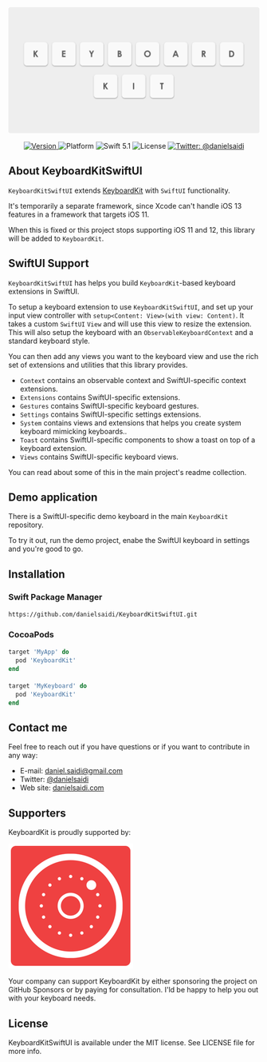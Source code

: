 <p align="center">
    <img src ="Resources/Logo.png" width=600 />
</p>

<p align="center">
    <a href="https://github.com/danielsaidi/KeyboardKitSwiftUI">
        <img src="https://badge.fury.io/gh/danielsaidi%2FKeyboardKitSwiftUI.svg?style=flat" alt="Version" />
    </a>
    <img src="https://img.shields.io/cocoapods/p/KeyboardKitSwiftUI.svg?style=flat" alt="Platform" />
    <img src="https://img.shields.io/badge/Swift-5.1-orange.svg" alt="Swift 5.1" />
    <img src="https://badges.frapsoft.com/os/mit/mit.svg?style=flat&v=102" alt="License" />
    <a href="https://twitter.com/danielsaidi">
        <img src="https://img.shields.io/badge/contact-@danielsaidi-blue.svg?style=flat" alt="Twitter: @danielsaidi" />
    </a>
</p>


## About KeyboardKitSwiftUI

`KeyboardKitSwiftUI` extends [KeyboardKit][KeyboardKit] with `SwiftUI` functionality. 

It's temporarily a separate framework, since Xcode can't handle iOS 13 features in a framework that targets iOS 11. 

When this is fixed or this project stops supporting iOS 11 and 12, this library will be added to `KeyboardKit`.


## SwiftUI Support

`KeyboardKitSwiftUI` has helps you build `KeyboardKit`-based keyboard extensions in SwiftUI.

To setup a keyboard extension to use `KeyboardKitSwiftUI`, and set up your input view controller with  `setup<Content: View>(with view: Content)`. It takes a custom `SwiftUI` `View` and will use this view to resize the extension. This will also setup the keyboard with an `ObservableKeyboardContext` and a standard keyboard style.

You can then add any views you want to the keyboard view and use the rich set of extensions and utilities that this library provides.

* `Context` contains an observable context and SwiftUI-specific context extensions.
* `Extensions` contains SwiftUI-specific extensions.
* `Gestures` contains SwiftUI-specific keyboard gestures. 
* `Settings` contains SwiftUI-specific settings extensions.
* `System` contains views and extensions that helps you create system keyboard mimicking keyboards..
* `Toast` contains SwiftUI-specific components to show a toast on top of a keyboard extension.
* `Views` contains SwiftUI-specific keyboard views.

You can read about some of this in the main project's readme collection. 


## Demo application

There is a SwiftUI-specific demo keyboard in the main `KeyboardKit` repository. 

To try it out, run the demo project, enabe the SwiftUI keyboard in settings and you're good to go.   


## Installation

### Swift Package Manager
```
https://github.com/danielsaidi/KeyboardKitSwiftUI.git
```

### CocoaPods

```ruby
target 'MyApp' do
  pod 'KeyboardKit'
end

target 'MyKeyboard' do
  pod 'KeyboardKit'
end
```


## Contact me

Feel free to reach out if you have questions or if you want to contribute in any way:

* E-mail: [daniel.saidi@gmail.com][Email]
* Twitter: [@danielsaidi][Twitter]
* Web site: [danielsaidi.com][Website]


## Supporters

KeyboardKit is proudly supported by:

[![Anomaly Software](Resources/logos/anomaly.png "Anomaly Software")](http://anomaly.net.au/)

Your company can support KeyboardKit by either sponsoring the project on GitHub Sponsors or by paying for consultation. I'ld be happy to help you out with your keyboard needs. 


## License

KeyboardKitSwiftUI is available under the MIT license. See LICENSE file for more info.


[Email]: mailto:daniel.saidi@gmail.com
[Twitter]: http://www.twitter.com/danielsaidi
[Website]: http://www.danielsaidi.com

[Carthage]: https://github.com/Carthage/Carthage
[CocoaPods]: https://cocoapods.org/

[KeyboardKit]: https://github.com/danielsaidi/KeyboardKit

